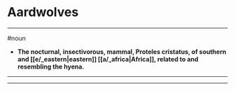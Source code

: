 # Aardwolves
---
#noun
- **The nocturnal, insectivorous, mammal, Proteles cristatus, of southern and [[e/_eastern|eastern]] [[a/_africa|Africa]], related to and resembling the hyena.**
---
---
